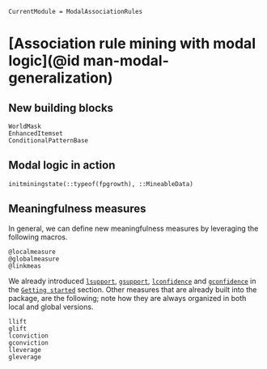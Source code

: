 ```@meta
CurrentModule = ModalAssociationRules
```

# [Association rule mining with modal logic](@id man-modal-generalization)

## New building blocks

```@docs
WorldMask
EnhancedItemset
ConditionalPatternBase
```

## Modal logic in action
```@docs
initminingstate(::typeof(fpgrowth), ::MineableData)
```

## Meaningfulness measures 

In general, we can define new meaningfulness measures by leveraging the following macros.

```@docs
@localmeasure
@globalmeasure
@linkmeas
```

We already introduced [`lsupport`](@ref), [`gsupport`](@ref), [`lconfidence`](@ref) and [`gconfidence`](@ref) in the [`Getting started`](@man-core) section. Other measures that are already built into the package, are the following; note how they are always organized in both local and global versions.

```@docs
llift
glift
lconviction
gconviction
lleverage
gleverage
```